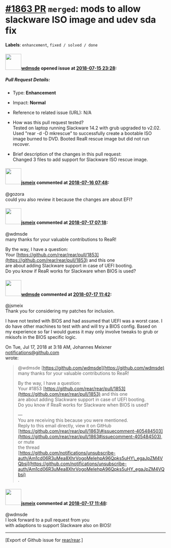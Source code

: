 [\#1863 PR](https://github.com/rear/rear/pull/1863) `merged`: mods to allow slackware ISO image and udev sda fix
================================================================================================================

**Labels**: `enhancement`, `fixed / solved / done`

#### <img src="https://avatars.githubusercontent.com/u/40721527?v=4" width="50">[wdmsde](https://github.com/wdmsde) opened issue at [2018-07-15 23:28](https://github.com/rear/rear/pull/1863):

##### Pull Request Details:

-   Type: **Enhancement**

-   Impact: **Normal**

-   Reference to related issue (URL): N/A

-   How was this pull request tested?  
    Tested on laptop running Slackware 14.2 with grub upgraded to
    v2.02.  
    Used "rear -d -D mkrescue" to successfully create a bootable ISO
    image burned to DVD. Booted ReaR rescue image but did not run
    recover.

-   Brief description of the changes in this pull request:  
    Changed 3 files to add support for Slackware ISO rescue image.

#### <img src="https://avatars.githubusercontent.com/u/1788608?u=925fc54e2ce01551392622446ece427f51e2f0ce&v=4" width="50">[jsmeix](https://github.com/jsmeix) commented at [2018-07-16 07:48](https://github.com/rear/rear/pull/1863#issuecomment-405170850):

@gozora  
could you also review it because the changes are about EFI?

#### <img src="https://avatars.githubusercontent.com/u/1788608?u=925fc54e2ce01551392622446ece427f51e2f0ce&v=4" width="50">[jsmeix](https://github.com/jsmeix) commented at [2018-07-17 07:18](https://github.com/rear/rear/pull/1863#issuecomment-405484503):

@wdmsde  
many thanks for your valuable contributions to ReaR!

By the way, I have a question:  
Your
[https://github.com/rear/rear/pull/1853](https://github.com/rear/rear/pull/1853)
and this one  
are about adding Slackware support in case of UEFI booting.  
Do you know if ReaR works for Slackware when BIOS is used?

#### <img src="https://avatars.githubusercontent.com/u/40721527?v=4" width="50">[wdmsde](https://github.com/wdmsde) commented at [2018-07-17 11:42](https://github.com/rear/rear/pull/1863#issuecomment-405552972):

@jsmeix  
Thank you for considering my patches for inclusion.

I have not tested with BIOS and had assumed that UEFI was a worst case.
I  
do have other machines to test with and will try a BIOS config. Based
on  
my experience so far I would guess it may only involve tweaks to grub
or  
mkisofs in the BIOS specific logic.

On Tue, Jul 17, 2018 at 3:18 AM, Johannes Meixner
<notifications@github.com>  
wrote:

> @wdmsde [https://github.com/wdmsde](https://github.com/wdmsde)  
> many thanks for your valuable contributions to ReaR!
>
> By the way, I have a question:  
> Your \#1853
> [https://github.com/rear/rear/pull/1853](https://github.com/rear/rear/pull/1853)
> and this one  
> are about adding Slackware support in case of UEFI booting.  
> Do you know if ReaR works for Slackware when BIOS is used?
>
> —  
> You are receiving this because you were mentioned.  
> Reply to this email directly, view it on GitHub  
> [https://github.com/rear/rear/pull/1863\#issuecomment-405484503](https://github.com/rear/rear/pull/1863#issuecomment-405484503),
> or mute  
> the thread  
> [https://github.com/notifications/unsubscribe-auth/Am1cd06R3uMea8XhrVogoMeIehpA96Qpks5uHY\_egaJpZM4VQbsi](https://github.com/notifications/unsubscribe-auth/Am1cd06R3uMea8XhrVogoMeIehpA96Qpks5uHY_egaJpZM4VQbsi)  
> .

#### <img src="https://avatars.githubusercontent.com/u/1788608?u=925fc54e2ce01551392622446ece427f51e2f0ce&v=4" width="50">[jsmeix](https://github.com/jsmeix) commented at [2018-07-17 11:48](https://github.com/rear/rear/pull/1863#issuecomment-405554482):

@wdmsde  
I look forward to a pull request from you  
with adaptions to support Slackware also on BIOS!

------------------------------------------------------------------------

\[Export of Github issue for
[rear/rear](https://github.com/rear/rear).\]
